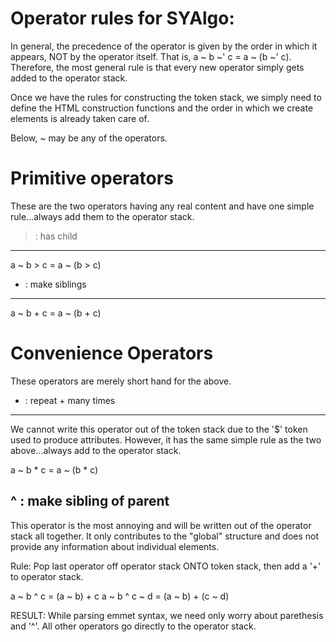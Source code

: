 Operator rules for SYAlgo:
==========================

In general, the precedence of the operator is given by the
order in which it appears, NOT by the operator itself.  That
is,
    a ~ b ~' c = a ~ (b ~' c).
Therefore, the most general rule is that every new operator
simply gets added to the operator stack.

Once we have the rules for constructing the token stack,
we simply need to define the HTML construction functions and
the order in which we create elements is already taken care of.

Below, ~ may be any of the operators.


Primitive operators
===================
These are the two operators having any real content and have
one simple rule...always add them to the operator stack.

> : has child
-------------
a ~ b > c = a ~ (b > c)

+ : make siblings
-----------------
a ~ b + c = a ~ (b + c)


Convenience Operators
=====================
These operators are merely short hand for the above.

* : repeat + many times
-----------------------
We cannot write this operator out of the token stack due to the
'$' token used to produce attributes.  However, it has the same
simple rule as the two above...always add to the operator stack.

a ~ b * c = a ~ (b * c)

^ : make sibling of parent
--------------------------
This operator is the most annoying and will be written out of
the operator stack all together.  It only contributes to the
"global" structure and does not provide any information about
individual elements.

Rule: Pop last operator off operator stack ONTO token stack,
then add a '+' to operator stack.

a ~ b ^ c = (a ~ b) + c
a ~ b ^ c ~ d = (a ~ b) + (c ~ d)

RESULT:  While parsing emmet syntax, we need only worry about
parethesis and '^'.  All other operators go directly to the
operator stack.
